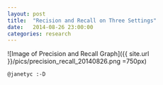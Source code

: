 ```yaml
---
layout: post
title:  "Recision and Recall on Three Settings"
date:   2014-08-26 23:00:00
categories: research
---
```

![Image of Precision and Recall Graph]({{ site.url }}/pics/precision_recall_20140826.png =750px)

`@janetyc :-D`
